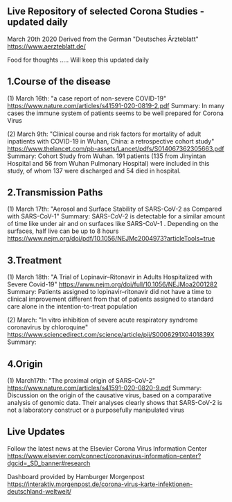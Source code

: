 ## Live Repository of selected Corona Studies - updated daily
March 20th 2020 
Derived from the German "Deutsches Ärzteblatt"  https://www.aerzteblatt.de/

Food for thoughts .....
Will keep this updated daily

## 1.Course of the disease

(1) March 16th: "a case report of non-severe COVID-19" https://www.nature.com/articles/s41591-020-0819-2.pdf 
Summary: In many cases the immune system of patients seems to be well prepared for Corona Virus 

(2) March 9th: "Clinical course and risk factors for mortality of adult inpatients with COVID-19 in Wuhan, China: a retrospective cohort study" https://www.thelancet.com/pb-assets/Lancet/pdfs/S014067362305663.pdf 
Summary: Cohort Study from Wuhan. 191 patients (135 from Jinyintan Hospital and 56 from Wuhan Pulmonary Hospital) were included in this study, of whom 137 were discharged and 54 died in hospital.

## 2.Transmission Paths

(1) March 17th: "Aerosol and Surface Stability of SARS-CoV-2 as Compared with SARS-CoV-1"
Summary: SARS-CoV-2 is detectable for a similar amount of time like under air and on surfaces like SARS-CoV-1 . Depending on the surfaces, half live can be up to 8 hours https://www.nejm.org/doi/pdf/10.1056/NEJMc2004973?articleTools=true

## 3.Treatment

(1) March 18th: "A Trial of Lopinavir–Ritonavir in Adults Hospitalized with Severe Covid-19" https://www.nejm.org/doi/full/10.1056/NEJMoa2001282
Summary: Patients assigned to lopinavir–ritonavir did not have a time to clinical improvement different from that of patients assigned to standard care alone in the intention-to-treat population

(2) March: "In vitro inhibition of severe acute respiratory syndrome coronavirus by chloroquine" https://www.sciencedirect.com/science/article/pii/S0006291X0401839X
Summary: 

## 4.Origin

(1) March17th: "The proximal origin of SARS-CoV-2" https://www.nature.com/articles/s41591-020-0820-9.pdf
Summary: Discussion on the origin of the causative virus, based on a comparative analysis of genomic data. Their analyses clearly shows that SARS-CoV-2 is not a laboratory construct or a purposefully manipulated virus

## Live Updates
Follow the latest news at the Elsevier Corona Virus Information Center
https://www.elsevier.com/connect/coronavirus-information-center?dgcid=_SD_banner#research

Dashboard provided by Hamburger Morgenpost
https://interaktiv.morgenpost.de/corona-virus-karte-infektionen-deutschland-weltweit/



